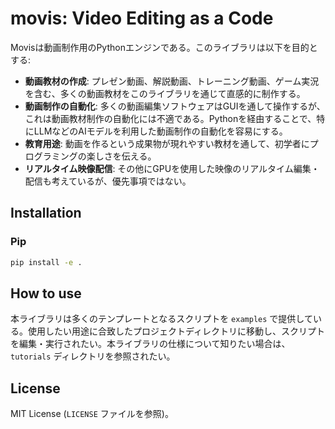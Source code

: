# movis: Video Editing as a Code

Movisは動画制作用のPythonエンジンである。このライブラリは以下を目的とする:

* **動画教材の作成**: プレゼン動画、解説動画、トレーニング動画、ゲーム実況を含む、多くの動画教材をこのライブラリを通じて直感的に制作する。
* **動画制作の自動化**: 多くの動画編集ソフトウェアはGUIを通して操作するが、これは動画教材制作の自動化には不適である。Pythonを経由することで、特にLLMなどのAIモデルを利用した動画制作の自動化を容易にする。
* **教育用途**: 動画を作るという成果物が現れやすい教材を通して、初学者にプログラミングの楽しさを伝える。
* **リアルタイム映像配信**: その他にGPUを使用した映像のリアルタイム編集・配信も考えているが、優先事項ではない。

## Installation

### Pip

```bash
pip install -e .
```

## How to use

本ライブラリは多くのテンプレートとなるスクリプトを `examples` で提供している。使用したい用途に合致したプロジェクトディレクトリに移動し、スクリプトを編集・実行されたい。本ライブラリの仕様について知りたい場合は、 `tutorials` ディレクトリを参照されたい。

## License

MIT License (`LICENSE` ファイルを参照)。
